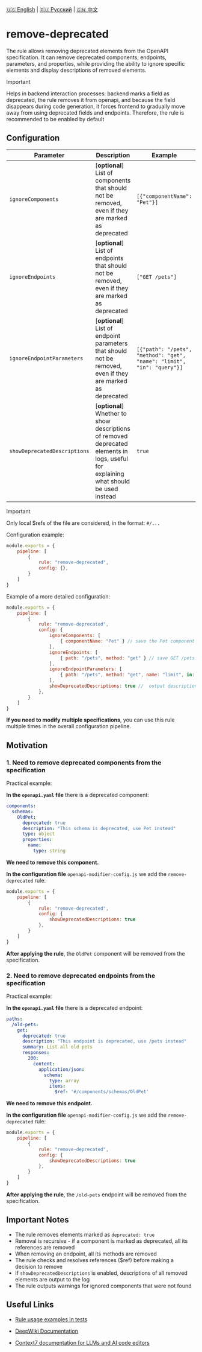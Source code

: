 [🇺🇸 English](./README.md) | [🇷🇺 Русский](./README-ru.md)  | [🇨🇳 中文](./README-zh.md)

# remove-deprecated

The rule allows removing deprecated elements from the OpenAPI specification. It can remove deprecated components, endpoints, parameters, and properties, while providing the ability to ignore specific elements and display descriptions of removed elements.

> [!IMPORTANT]  
> Helps in backend interaction processes: backend marks a field as deprecated, the rule removes it from openapi, and because the field disappears during code generation, it forces frontend to gradually move away from using deprecated fields and endpoints.
> Therefore, the rule is recommended to be enabled by default

## Configuration

| Parameter | Description                                                                                                                | Example                                                                | Type | Default |
|----------|-------------------------------------------------------------------------------------------------------------------------|------------------------------------------------------------------------|-----------|-----------|
| `ignoreComponents` | [**optional**] List of components that should not be removed, even if they are marked as deprecated            | `[{"componentName": "Pet"}]`                                           | `Array<{ componentName: string }>` | `[]` |
| `ignoreEndpoints` | [**optional**] List of endpoints that should not be removed, even if they are marked as deprecated             | `["GET /pets"]`                                                        | `Array<string \ { path: string; method: string }>` | `[]` |
| `ignoreEndpointParameters` | [**optional**] List of endpoint parameters that should not be removed, even if they are marked as deprecated  | `[{"path": "/pets", "method": "get", "name": "limit", "in": "query"}]` | `Array<{ path: string; method: string; name: string; in: "query" \ "path" \ "header" \ "cookie" }>` | `[]` |
| `showDeprecatedDescriptions` | [**optional**] Whether to show descriptions of removed deprecated elements in logs, useful for explaining what should be used instead | `true`                                                                 | `boolean` | `false` |

> [!IMPORTANT]  
> Only local $refs of the file are considered, in the format: `#/...`

Configuration example:

```js
module.exports = {
    pipeline: [
        {
            rule: "remove-deprecated",
            config: {},
        }
    ]
}
```

Example of a more detailed configuration:

```js
module.exports = {
    pipeline: [
        {
            rule: "remove-deprecated",
            config: {
                ignoreComponents: [
                    { componentName: "Pet" } // save the Pet component even if it is marked as deprecated
                ],
                ignoreEndpoints: [
                    { path: "/pets", method: "get" } // save GET /pets even if it is marked as deprecated
                ],
                ignoreEndpointParameters: [
                    { path: "/pets", method: "get", name: "limit", in: "query" } // keep the limit parameter in GET /pets even if it is marked as deprecated
                ],
                showDeprecatedDescriptions: true //  output descriptions of deleted deprecated items to the console
            },
        }
    ]
}
```

**If you need to modify multiple specifications**, you can use this rule multiple times in the overall configuration pipeline.

## Motivation

<a name="custom_anchor_motivation_1"></a>
### 1. Need to remove deprecated components from the specification

Practical example:

**In the `openapi.yaml` file** there is a deprecated component:

```yaml
components:
  schemas:
    OldPet:
      deprecated: true
      description: "This schema is deprecated, use Pet instead"
      type: object
      properties:
        name:
          type: string
```

**We need to remove this component.**

**In the configuration file** `openapi-modifier-config.js` we add the `remove-deprecated` rule:

```js
module.exports = {
    pipeline: [
        {
            rule: "remove-deprecated",
            config: {
                showDeprecatedDescriptions: true
            },
        }
    ]
}
```

**After applying the rule**, the `OldPet` component will be removed from the specification.

<a name="custom_anchor_motivation_2"></a>
### 2. Need to remove deprecated endpoints from the specification

Practical example:

**In the `openapi.yaml` file** there is a deprecated endpoint:

```yaml
paths:
  /old-pets:
    get:
      deprecated: true
      description: "This endpoint is deprecated, use /pets instead"
      summary: List all old pets
      responses:
        200:
          content:
            application/json:
              schema:
                type: array
                items:
                  $ref: '#/components/schemas/OldPet'
```

**We need to remove this endpoint.**

**In the configuration file** `openapi-modifier-config.js` we add the `remove-deprecated` rule:

```js
module.exports = {
    pipeline: [
        {
            rule: "remove-deprecated",
            config: {
                showDeprecatedDescriptions: true
            },
        }
    ]
}
```

**After applying the rule**, the `/old-pets` endpoint will be removed from the specification.

## Important Notes

- The rule removes elements marked as `deprecated: true`
- Removal is recursive - if a component is marked as deprecated, all its references are removed
- When removing an endpoint, all its methods are removed
- The rule checks and resolves references ($ref) before making a decision to remove
- If `showDeprecatedDescriptions` is enabled, descriptions of all removed elements are output to the log
- The rule outputs warnings for ignored components that were not found

## Useful Links

- [Rule usage examples in tests](./index.test.ts)  

- [DeepWiki Documentation](https://deepwiki.com/itwillwork/openapi-modifier)
- [Context7 documentation for LLMs and AI code editors](https://context7.com/itwillwork/openapi-modifier)